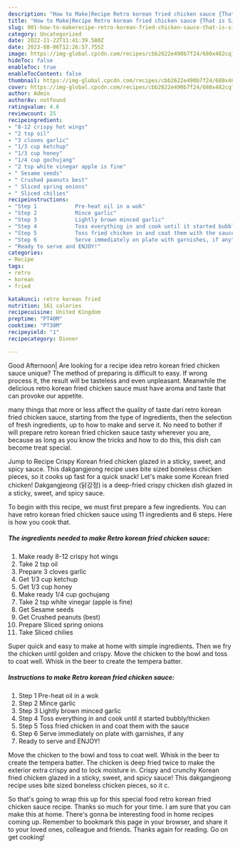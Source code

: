```yaml
---
description: "How to Make|Recipe Retro korean fried chicken sauce {That is Simple"
title: "How to Make|Recipe Retro korean fried chicken sauce {That is Simple"
slug: 901-how-to-makerecipe-retro-korean-fried-chicken-sauce-that-is-simple
category: Uncategorized
date: 2022-11-22T11:41:39.580Z
date: 2023-08-06T12:26:57.755Z
image: https://img-global.cpcdn.com/recipes/cbb2622e490b7f24/680x482cq70/retro-korean-fried-chicken-sauce-recipe-main-photo.jpg
hideToc: false
enableToc: true
enableTocContent: false
thumbnail: https://img-global.cpcdn.com/recipes/cbb2622e490b7f24/680x482cq70/retro-korean-fried-chicken-sauce-recipe-main-photo.jpg
cover: https://img-global.cpcdn.com/recipes/cbb2622e490b7f24/680x482cq70/retro-korean-fried-chicken-sauce-recipe-main-photo.jpg
author: Admin
authorAv: notfound
ratingvalue: 4.6
reviewcount: 25
recipeingredient:
- "8-12 crispy hot wings"
- "2 tsp oil"
- "3 cloves garlic"
- "1/3 cup ketchup"
- "1/3 cup honey"
- "1/4 cup gochujang"
- "2 tsp white vinegar apple is fine"
- " Sesame seeds"
- " Crushed peanuts best"
- " Sliced spring onions"
- " Sliced chilies"
recipeinstructions:
- "Step 1            Pre-heat oil in a wok"
- "Step 2            Mince garlic"
- "Step 3            Lightly brown minced garlic"
- "Step 4            Toss everything in and cook until it started bubbly/thicken"
- "Step 5            Toss fried chicken in and coat them with the sauce"
- "Step 6            Serve immediately on plate with garnishes, if any"
- "Ready to serve and ENJOY!"
categories:
- Recipe
tags:
- retro
- korean
- fried

katakunci: retro korean fried 
nutrition: 161 calories
recipecuisine: United Kingdom
preptime: "PT40M"
cooktime: "PT30M"
recipeyield: "1"
recipecategory: Dinner

---
```



Good Afternoon| Are looking for a recipe idea retro korean fried chicken sauce unique? The method of preparing is difficult to easy. If wrong process it, the result will be tasteless and even unpleasant. Meanwhile the delicious retro korean fried chicken sauce must have aroma and taste that can provoke our appetite.






many things that more or less affect the quality of taste dari retro korean fried chicken sauce, starting from the type of ingredients, then the selection of fresh ingredients, up to how to make and serve it. No need to bother if will prepare retro korean fried chicken sauce tasty wherever you are, because as long as you know the tricks and how to do this, this dish can become treat  special.


Jump to Recipe Crispy Korean fried chicken glazed in a sticky, sweet, and spicy sauce. This dakgangjeong recipe uses bite sized boneless chicken pieces, so it cooks up fast for a quick snack! Let&#39;s make some Korean fried chicken! Dakgangjeong (닭강정) is a deep-fried crispy chicken dish glazed in a sticky, sweet, and spicy sauce.


To begin with this recipe, we must first prepare a few ingredients. You can have retro korean fried chicken sauce using 11 ingredients and 6 steps. Here is how you cook that.

<!--inarticleads1-->

##### The ingredients needed to make Retro korean fried chicken sauce:

1. Make ready 8-12 crispy hot wings
1. Take 2 tsp oil
1. Prepare 3 cloves garlic
1. Get 1/3 cup ketchup
1. Get 1/3 cup honey
1. Make ready 1/4 cup gochujang
1. Take 2 tsp white vinegar (apple is fine)
1. Get  Sesame seeds
1. Get  Crushed peanuts (best)
1. Prepare  Sliced spring onions
1. Take  Sliced chilies


Super quick and easy to make at home with simple ingredients. Then we fry the chicken until golden and crispy. Move the chicken to the bowl and toss to coat well. Whisk in the beer to create the tempera batter. 

<!--inarticleads2-->

##### Instructions to make Retro korean fried chicken sauce:

1. Step 1            Pre-heat oil in a wok
1. Step 2            Mince garlic
1. Step 3            Lightly brown minced garlic
1. Step 4            Toss everything in and cook until it started bubbly/thicken
1. Step 5            Toss fried chicken in and coat them with the sauce
1. Step 6            Serve immediately on plate with garnishes, if any
1. Ready to serve and ENJOY!

Move the chicken to the bowl and toss to coat well. Whisk in the beer to create the tempera batter. The chicken is deep fried twice to make the exterior extra crispy and to lock moisture in. Crispy and crunchy Korean fried chicken glazed in a sticky, sweet, and spicy sauce! This dakgangjeong recipe uses bite sized boneless chicken pieces, so it c. 

So that's going to wrap this up for this special food retro korean fried chicken sauce recipe. Thanks so much for your time. I am sure that you can make this at home. There's gonna be interesting food in home recipes coming up. Remember to bookmark this page in your browser, and share it to your loved ones, colleague and friends. Thanks again for reading. Go on get cooking!

